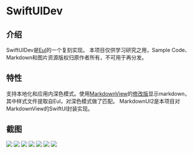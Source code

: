 #  SwiftUIDev

## 介绍

SwiftUIDev是[Eul](https://apps.apple.com/cn/app/eul-swiftui-%E7%AE%80%E6%98%8E%E6%95%99%E7%A8%8B-%E5%B7%A5%E5%85%B7%E4%B9%A6/id1541991958)的一个复刻实现。
本项目仅供学习研究之用，Sample Code、Markdown和图片资源版权归原作者所有，不可用于再分发。

## 特性
支持本地化和应用内深色模式。使用[MarkdownView](https://github.com/keitaoouchi/MarkdownView)的[修改版](https://github.com/Mamong/MarkdownView)显示markdown，其中样式文件提取自Eul，对深色模式做了匹配。
MarkdownUI2是本项目对MarkdownView的SwiftUI封装实现。

## 截图
![](Screenshots/1.png)
![](Screenshots/2.png)
![](Screenshots/3.png)
![](Screenshots/4.png)
![](Screenshots/5.png)
![](Screenshots/6.png)
![](Screenshots/7.png)
